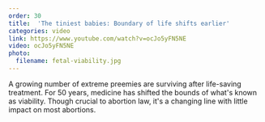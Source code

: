 ```yaml
---
order: 30
title:  'The tiniest babies: Boundary of life shifts earlier'
categories: video
link: https://www.youtube.com/watch?v=ocJo5yFN5NE
video: ocJo5yFN5NE
photo:
  filename: fetal-viability.jpg
---
```


A growing number of extreme preemies are surviving after life-saving treatment. For 50 years, medicine has shifted the bounds of what's known as viability. Though crucial to abortion law, it's a changing line with little impact on most abortions.